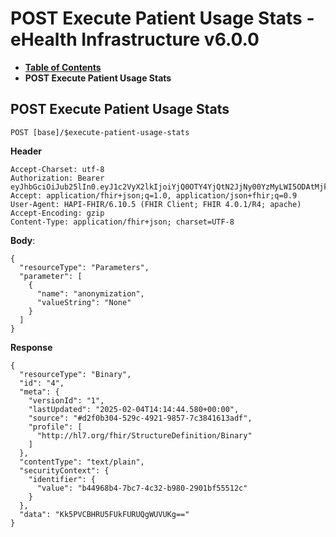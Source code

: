 # POST Execute Patient Usage Stats - eHealth Infrastructure v6.0.0

* [**Table of Contents**](toc.md)
* **POST Execute Patient Usage Stats**

## POST Execute Patient Usage Stats

`POST [base]/$execute-patient-usage-stats`

**Header**

```
Accept-Charset: utf-8
Authorization: Bearer eyJhbGciOiJub25lIn0.eyJ1c2VyX2lkIjoiYjQ0OTY4YjQtN2JjNy00YzMyLWI5ODAtMjkwMWJmNTU1MTJjIiwicmVhbG1fYWNjZXNzIjp7InJvbGVzIjpbInJlcG9ydC1ub24tYW5vbnltaXplZCIsIiRmZXRjaC1wYXRpZW50LXVzYWdlLXN0YXRzIiwiQmluYXJ5LnJlYWQiXX0sInVzZXJfdHlwZSI6IlBSQUNUSVRJT05FUiJ9.
Accept: application/fhir+json;q=1.0, application/json+fhir;q=0.9
User-Agent: HAPI-FHIR/6.10.5 (FHIR Client; FHIR 4.0.1/R4; apache)
Accept-Encoding: gzip
Content-Type: application/fhir+json; charset=UTF-8

```

**Body**:

```
{
  "resourceType": "Parameters",
  "parameter": [
    {
      "name": "anonymization",
      "valueString": "None"
    }
  ]
}

```

**Response**

```
{
  "resourceType": "Binary",
  "id": "4",
  "meta": {
    "versionId": "1",
    "lastUpdated": "2025-02-04T14:14:44.580+00:00",
    "source": "#d2f0b304-529c-4921-9857-7c3841613adf",
    "profile": [
      "http://hl7.org/fhir/StructureDefinition/Binary"
    ]
  },
  "contentType": "text/plain",
  "securityContext": {
    "identifier": {
      "value": "b44968b4-7bc7-4c32-b980-2901bf55512c"
    }
  },
  "data": "Kk5PVCBHRU5FUkFURUQgWUVUKg=="
}

```

